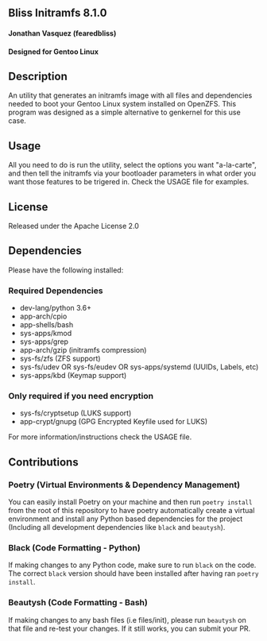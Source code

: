 ## Bliss Initramfs 8.1.0
#### Jonathan Vasquez (fearedbliss)
#### Designed for Gentoo Linux

## Description

An utility that generates an initramfs image with all files and dependencies
needed to boot your Gentoo Linux system installed on OpenZFS. This program was
designed as a simple alternative to genkernel for this use case.

## Usage

All you need to do is run the utility, select the options you want "a-la-carte",
and then tell the initramfs via your bootloader parameters in what order you
want those features to be trigered in. Check the USAGE file for examples.

## License

Released under the Apache License 2.0

## Dependencies

Please have the following installed:

### Required Dependencies
- dev-lang/python 3.6+
- app-arch/cpio
- app-shells/bash
- sys-apps/kmod
- sys-apps/grep
- app-arch/gzip (initramfs compression)
- sys-fs/zfs (ZFS support)
- sys-fs/udev OR sys-fs/eudev OR sys-apps/systemd (UUIDs, Labels, etc)
- sys-apps/kbd (Keymap support)

### Only required if you need encryption
- sys-fs/cryptsetup (LUKS support)
- app-crypt/gnupg (GPG Encrypted Keyfile used for LUKS)

For more information/instructions check the USAGE file.

## Contributions

### Poetry (Virtual Environments & Dependency Management)

You can easily install Poetry on your machine and then run
`poetry install` from the root of this repository to have
poetry automatically create a virtual environment and install
any Python based dependencies for the project (Including all
development dependencies like `black` and `beautysh`).

### Black (Code Formatting - Python)

If making changes to any Python code, make sure to run `black`
on the code. The correct `black` version should have been installed
after having ran `poetry install`.

### Beautysh (Code Formatting - Bash)

If making changes to any bash files (i.e files/init), please run
`beautysh` on that file and re-test your changes. If it still works,
you can submit your PR.
